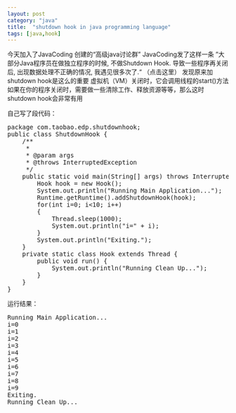 ```yaml
---
layout: post
category: "java"
title:  "shutdown hook in java programming language"
tags: [java,hook]
---
```

今天加入了JavaCoding 创建的“高级java讨论群”   JavaCoding发了这样一条 ”大部分Java程序员在做独立程序的时候, 不做Shutdown Hook. 导致一些程序再关闭后, 出现数据处理不正确的情况, 我遇见很多次了.“ （点击这里）
发现原来加shutdown hook是这么的重要
虚拟机（VM）关闭时，它会调用线程的start()方法
如果在你的程序关闭时，需要做一些清除工作、释放资源等等，那么这时shutdown hook会非常有用

自己写了段代码：
<pre class="prettyPrint">
package com.taobao.edp.shutdownhook;
public class ShutdownHook {
	/**
	 * 
	 * @param args
	 * @throws InterruptedException
	 */
	public static void main(String[] args) throws InterruptedException {
		Hook hook = new Hook();
		System.out.println("Running Main Application...");
		Runtime.getRuntime().addShutdownHook(hook);
		for(int i=0; i<10; i++)
		{
			Thread.sleep(1000);
			System.out.println("i=" + i);
		}
		System.out.println("Exiting.");
	}
	private static class Hook extends Thread {
		public void run() {
			System.out.println("Running Clean Up...");
		}
	}
}
</pre>

运行结果：
<pre class="prettyPrint">
Running Main Application...
i=0
i=1
i=2
i=3
i=4
i=5
i=6
i=7
i=8
i=9
Exiting.
Running Clean Up...
</pre>
